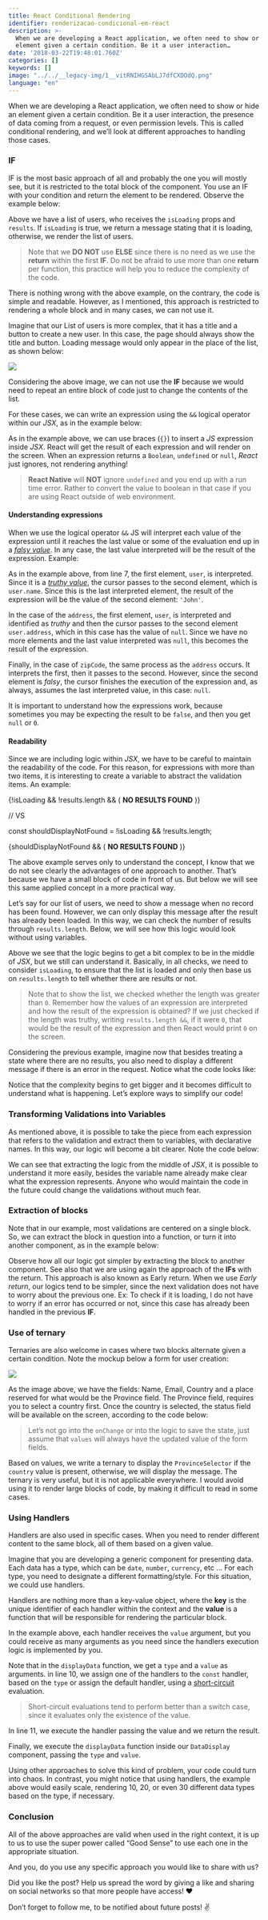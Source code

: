 ```yaml
---
title: React Conditional Rendering
identifier: renderizacao-condicional-em-react
description: >-
  When we are developing a React application, we often need to show or hide an
  element given a certain condition. Be it a user interaction…
date: '2018-03-22T19:48:01.760Z'
categories: []
keywords: []
image: "../../__legacy-img/1__vitRNIHGSAbLJ7dfCXDOdQ.png"
language: "en"
---
```


When we are developing a React application, we often need to show or hide an element given a certain condition. Be it a user interaction, the presence of data coming from a request, or even permission levels. This is called conditional rendering, and we’ll look at different approaches to handling those cases.

### IF

IF is the most basic approach of all and probably the one you will mostly see, but it is restricted to the total block of the component. You use an IF with your condition and return the element to be rendered. Observe the example below:

Above we have a list of users, who receives the `isLoading` props and `results`. If `isLoading` is true, we return a message stating that it is loading, otherwise, we render the list of users.

> Note that we **DO NOT** use **ELSE** since there is no need as we use the **return** within the first **IF**. Do not be afraid to use more than one **return** per function, this practice will help you to reduce the complexity of the code.

There is nothing wrong with the above example, on the contrary, the code is simple and readable. However, as I mentioned, this approach is restricted to rendering a whole block and in many cases, we can not use it.

Imagine that our List of users is more complex, that it has a title and a button to create a new user. In this case, the page should always show the title and button. Loading message would only appear in the place of the list, as shown below:

![](../../__legacy-img/1__urlZK7IVsyMj9VblOxbqkw.png)

Considering the above image, we can not use the **IF** because we would need to repeat an entire block of code just to change the contents of the list.

For these cases, we can write an expression using the `&&` logical operator within our _JSX_, as in the example below:

As in the example above, we can use braces (`{}`) to insert a _JS_ expression inside _JSX_. React will get the result of each expression and will render on the screen. When an expression returns a `Boolean`, `undefined` or `null`, _React_ just ignores, not rendering anything!

> **React Native** will **NOT** ignore `undefined` and you end up with a run time error. Rather to convert the value to boolean in that case if you are using React outside of web environment.

#### Understanding expressions

When we use the logical operator `&&` JS will interpret each value of the expression until it reaches the last value or some of the evaluation end up in a [_falsy value_](https://developer.mozilla.org/en-US/docs/Glossary/Falsy). In any case, the last value interpreted will be the result of the expression. Example:

As in the example above, from line 7, the first element, `user`, is interpreted. Since it is a [_truthy value_](https://developer.mozilla.org/en-US/docs/Glossary/Truthy), the cursor passes to the second element, which is `user.name`. Since this is the last interpreted element, the result of the expression will be the value of the second element: `'John'`.

In the case of the `address`, the first element, `user`, is interpreted and identified as _truthy_ and then the cursor passes to the second element `user.address`, which in this case has the value of `null`. Since we have no more elements and the last value interpreted was `null`, this becomes the result of the expression.

Finally, in the case of `zipCode`, the same process as the `address` occurs. It interprets the first, then it passes to the second. However, since the second element is _falsy_, the cursor finishes the execution of the expression and, as always, assumes the last interpreted value, in this case: `null`.

It is important to understand how the expressions work, because sometimes you may be expecting the result to be `false`, and then you get `null` or `0`.

#### Readability

Since we are including logic within _JSX_, we have to be careful to maintain the readability of the code. For this reason, for expressions with more than two items, it is interesting to create a variable to abstract the validation items. An example:

{!isLoading && !results.length && (
  <span>**NO RESULTS FOUND**</span>
)}

// VS

const shouldDisplayNotFound = !isLoading && !results.length;

{shouldDisplayNotFound && (
  <span>**NO RESULTS FOUND**</span>
)}

The above example serves only to understand the concept, I know that we do not see clearly the advantages of one approach to another. That’s because we have a small block of code in front of us. But below we will see this same applied concept in a more practical way.

Let’s say for our list of users, we need to show a message when no record has been found. However, we can only display this message after the result has already been loaded. In this way, we can check the number of results through `results.length`. Below, we will see how this logic would look without using variables.

Above we see that the logic begins to get a bit complex to be in the middle of _JSX_, but we still can understand it. Basically, in all checks, we need to consider `isLoading`, to ensure that the list is loaded and only then base us on `results.length` to tell whether there are results or not.

> Note that to show the list, we checked whether the length was greater than `0`. Remember how the values of an expression are interpreted and how the result of the expression is obtained? If we just checked if the length was truthy, writing `results.length &&`, if it were `0`, that would be the result of the expression and then React would print `0` on the screen.

Considering the previous example, imagine now that besides treating a state where there are no results, you also need to display a different message if there is an error in the request. Notice what the code looks like:

Notice that the complexity begins to get bigger and it becomes difficult to understand what is happening. Let’s explore ways to simplify our code!

### Transforming Validations into Variables

As mentioned above, it is possible to take the piece from each expression that refers to the validation and extract them to variables, with declarative names. In this way, our logic will become a bit clearer. Note the code below:

We can see that extracting the logic from the middle of _JSX_, it is possible to understand it more easily, besides the variable name already make clear what the expression represents. Anyone who would maintain the code in the future could change the validations without much fear.

### Extraction of blocks

Note that in our example, most validations are centered on a single block. So, we can extract the block in question into a function, or turn it into another component, as in the example below:

Observe how all our logic got simpler by extracting the block to another component. See also that we are using again the approach of the **IFs** with the return. This approach is also known as Early return. When we use _Early return_, our logics tend to be simpler, since the next validation does not have to worry about the previous one. Ex: To check if it is loading, I do not have to worry if an error has occurred or not, since this case has already been handled in the previous **IF**.

### Use of ternary

Ternaries are also welcome in cases where two blocks alternate given a certain condition. Note the mockup below a form for user creation:

![](../../__legacy-img/1__H6stD5AbpDZvhMxx__L__qbw.jpeg)

As the image above, we have the fields: Name, Email, Country and a place reserved for what would be the Province field. The Province field, requires you to select a country first. Once the country is selected, the status field will be available on the screen, according to the code below:

> Let’s not go into the `onChange` or into the logic to save the state, just assume that `values` will always have the updated value of the form fields.

Based on values, we write a ternary to display the `ProvinceSelector` if the `country` value is present, otherwise, we will display the message. The ternary is very useful, but it is not applicable everywhere. I would avoid using it to render large blocks of code, by making it difficult to read in some cases.

### Using Handlers

Handlers are also used in specific cases. When you need to render different content to the same block, all of them based on a given value.

Imagine that you are developing a generic component for presenting data. Each data has a type, which can be `date`, `number`, `currency`, etc … For each type, you need to designate a different formatting/style. For this situation, we could use handlers.

Handlers are nothing more than a key-value object, where the **key** is the unique identifier of each handler within the context and the **value** is a function that will be responsible for rendering the particular block.

In the example above, each handler receives the `value` argument, but you could receive as many arguments as you need since the handlers execution logic is implemented by you.

Note that in the `displayData` function, we get a `type` and a `value` as arguments. in line 10, we assign one of the handlers to the `const` handler, based on the `type` or assign the default handler, using a [short-circuit](https://developer.mozilla.org/pt-br/docs/Web/JavaScript/Reference/Operators/Operadores_Logicos#Short-Circuit_Evaluation) evaluation.

> Short-circuit evaluations tend to perform better than a switch case, since it evaluates only the existence of the value.

In line 11, we execute the handler passing the value and we return the result.

Finally, we execute the `displayData` function inside our `DataDisplay` component, passing the `type` and `value`.

Using other approaches to solve this kind of problem, your code could turn into chaos. In contrast, you might notice that using handlers, the example above would easily scale, rendering 10, 20, or even 30 different data types based on the type, if necessary.

### Conclusion

All of the above approaches are valid when used in the right context, it is up to us to use the super power called “Good Sense” to use each one in the appropriate situation.

And you, do you use any specific approach you would like to share with us?

Did you like the post? Help us spread the word by giving a like and sharing on social networks so that more people have access! ❤️ ️

Don’t forget to follow me, to be notified about future posts! ✌
